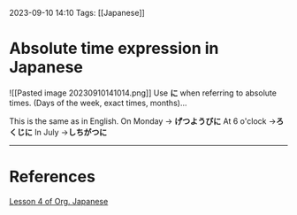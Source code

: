 2023-09-10 14:10
Tags: [[Japanese]]

# Absolute time expression in Japanese
![[Pasted image 20230910141014.png]]
Use **に** when referring to absolute times. (Days of the week, exact times, months)...

This is the same as in English.
On Monday -> **げつようびに**
At 6 o'clock ->**ろくじに**
In July ->**しちがつに**

___
# References
[Lesson 4 of Org. Japanese](https://www.youtube.com/watch?v=lU5rmrAORDY&list=PLg9uYxuZf8x_A-vcqqyOFZu06WlhnypWj&index=4)